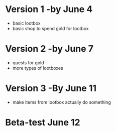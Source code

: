 # Version 1 -by June 4
- basic lootbox
- basic shop to spend gold for lootbox

# Version 2 -by June 7
- quests for gold
- more types of lootboxes

# Version 3 -By June 11
- make items from lootbox actually do something

# Beta-test June 12